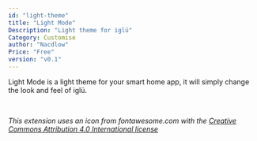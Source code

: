 ```yaml
---
id: "light-theme"
title: "Light Mode"
Description: "Light theme for iglü"
Category: Customise
author: "Nacdlow"
Price: "Free"
version: "v0.1"
---
```


Light Mode is a light theme for your smart home app, it will simply change the
look and feel of iglü.

<br>

*This extension uses an icon from fontawesome.com with the [Creative Commons Attribution 4.0 International license](https://fontawesome.com/license)*


<br>
<br>